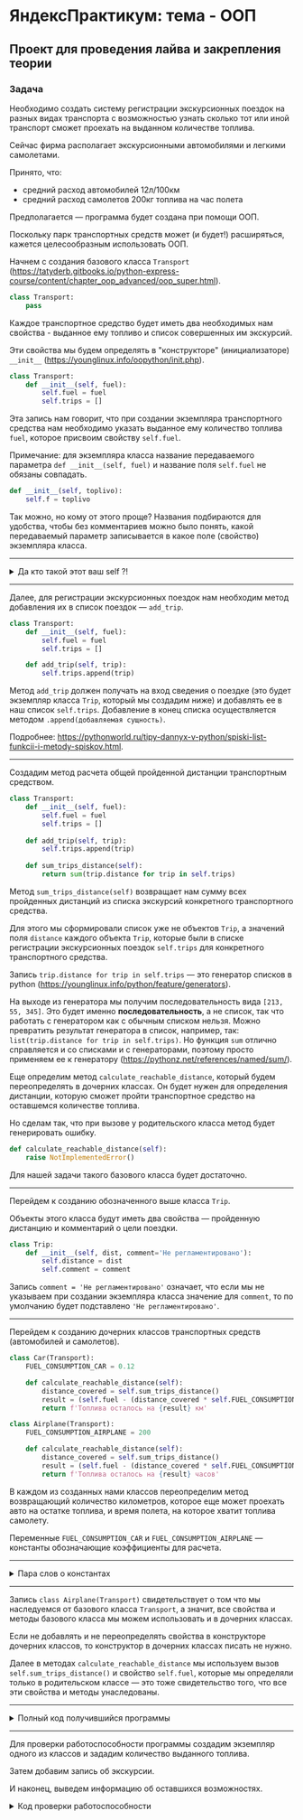# ЯндексПрактикум: тема - ООП

## Проект для проведения лайва и закрепления теории

### Задача

Необходимо создать систему регистрации экскурсионных поездок на разных видах транспорта с возможностью узнать сколько тот или иной транспорт сможет проехать на выданном количестве топлива.

Сейчас фирма располагает экскурсионными автомобилями и легкими самолетами.

Принято, что:

- средний расход автомобилей 12л/100км
- средний расход самолетов 200кг топлива на час полета

Предполагается — программа будет создана при помощи ООП.

Поскольку парк транспортных средств может (и будет!) расширяться, кажется целесообразным использовать ООП.

Начнем с создания базового класса `Transport` (https://tatyderb.gitbooks.io/python-express-course/content/chapter_oop_advanced/oop_super.html).

```python
class Transport:
    pass
```

Каждое транспортное средство будет иметь два необходимых нам свойства - выданное ему топливо и список совершенных им экскурсий.

Эти свойства мы будем определять в "конструкторе" (инициализаторе) `__init__` (https://younglinux.info/oopython/init.php).

```python
class Transport:
    def __init__(self, fuel):
        self.fuel = fuel
        self.trips = []
```

Эта запись нам говорит, что при создании экземпляра транспортного средства нам необходимо указать выданное ему количество топлива `fuel`, которое присвоим свойству `self.fuel`.

Примечание: для экземпляра класса название передаваемого параметра `def __init__(self, fuel)` и название поля `self.fuel` не обязаны совпадать.

```python
def __init__(self, toplivo):
    self.f = toplivo
```

Так можно, но кому от этого проще? Названия подбираются для удобства, чтобы без комментариев можно было понять, какой передаваемый параметр записывается в какое поле (свойство) экземпляра класса.

---

<details>

<summary>Да кто такой этот ваш self ?!</summary>

Имя для первого аргумента, представляющего текущий объект класса, self — это стандартное имя первого аргумента для методов объекта.

Ничто не мешает изменить это имя и использовать любое другое, однако пренебрежение этим устоявшимся соглашением может ввести в заблуждение читателей вашего кода.

https://pythonz.net/references/named/self/

</details>

---

Далее, для регистрации экскурсионных поездок нам необходим метод добавления их в список поездок — `add_trip`.

```python
class Transport:
    def __init__(self, fuel):
        self.fuel = fuel
        self.trips = []

    def add_trip(self, trip):
        self.trips.append(trip)
```

Метод `add_trip` должен получать на вход сведения о поездке (это будет экземпляр класса `Trip`, который мы создадим ниже) и добавлять ее в наш список `self.trips`. Добавление в конец списка осуществляется методом `.append(добавляемая сущность)`.

Подробнее: https://pythonworld.ru/tipy-dannyx-v-python/spiski-list-funkcii-i-metody-spiskov.html.

---

Создадим метод расчета общей пройденной дистанции транспортным средством.

```python
class Transport:
    def __init__(self, fuel):
        self.fuel = fuel
        self.trips = []
    
    def add_trip(self, trip):
        self.trips.append(trip)
    
    def sum_trips_distance(self):
        return sum(trip.distance for trip in self.trips)
```

Метод `sum_trips_distance(self)` возвращает нам сумму всех пройденных дистанций из списка экскурсий конкретного транспортного средства.

Для этого мы сформировали список уже не объектов `Trip`, а значений поля `distance` каждого объекта `Trip`, которые были в списке регистрации экскурсионных поездок `self.trips` для конкретного транспортного средства.

Запись `trip.distance for trip in self.trips` — это генератор списков в python (https://younglinux.info/python/feature/generators).

На выходе из генератора мы получим последовательность вида `[213, 55, 345]`. Это будет именно **последовательность**, а не список, так что работать с генератором как с обычным списком нельзя. Можно превратить результат генератора в список, например, так: `list(trip.distance for trip in self.trips)`. Но функция `sum` отлично справляется и со списками и с генераторами, поэтому просто применяем ее к генератору (https://pythonz.net/references/named/sum/).

Еще определим метод `calculate_reachable_distance`, который будем переопределять в дочерних классах. Он будет нужен для определения дистанции, которую сможет пройти транспортное средство на оставшемся количестве топлива.

Но сделам так, что при вызове у родительского класса метод будет генерировать ошибку.

```python
def calculate_reachable_distance(self):
    raise NotImplementedError()
```

Для нашей задачи такого базового класса будет достаточно.

---

Перейдем к созданию обозначенного выше класса `Trip`.

Объекты этого класса будут иметь два свойства — пройденную дистанцию и комментарий о цели поездки.

```python
class Trip:
    def __init__(self, dist, comment='Не регламентировано'):
        self.distance = dist
        self.comment = comment
```

Запись `comment = 'Не регламентировано'` означает, что если мы не указываем при создании экземпляра класса значение для `comment`, то по умолчанию будет подставлено `'Не регламентировано'`.

---

Перейдем к созданию дочерних классов транспортных средств (автомобилей и самолетов).

```python
class Car(Transport):
    FUEL_CONSUMPTION_CAR = 0.12

    def calculate_reachable_distance(self):
        distance_covered = self.sum_trips_distance()
        result = (self.fuel - (distance_covered * self.FUEL_CONSUMPTION_CAR)) // self.FUEL_CONSUMPTION_CAR
        return f'Топлива осталось на {result} км'
```

```python
class Airplane(Transport):
    FUEL_CONSUMPTION_AIRPLANE = 200

    def calculate_reachable_distance(self):
        distance_covered = self.sum_trips_distance()
        result = (self.fuel - (distance_covered * self.FUEL_CONSUMPTION_AIRPLANE)) // self.FUEL_CONSUMPTION_AIRPLANE
        return f'Топлива осталось на {result} часов'
```

В каждом из созданных нами классов переопределим метод возвращающий количество километров, которое еще может проехать авто на остатке топлива, и время полета, на которое хватит топлива самолету.

Переменные `FUEL_CONSUMPTION_CAR` и `FUEL_CONSUMPTION_AIRPLANE` — константы обозначающие коэффициенты для расчета.

---

<details>

<summary>Пара слов о константах</summary>

Константы — переменные, значения которых никогда не меняются.

Их записывают заглавными буквами (https://pythonz.net/references/named/constants/).

В python это договоренность, нежели ограничение языка, поменять можно все :) Но договоренности надо соблюдать.

</details>

---

Запись `class Airplane(Transport)` свидетельствует о том что мы наследуемся от базового класса `Transport`, а значит, все свойства и методы базового класса мы можем использовать и в дочерних классах.

Если не добавлять и не переопределять свойства в конструкторе дочерних классов, то конструктор в дочерних классах писать не нужно.

Далее в методах `calculate_reachable_distance` мы используем вызов `self.sum_trips_distance()` и свойство `self.fuel`, которые мы определяли только в родительском классе — это тоже свидетельство того, что все эти свойства и методы унаследованы.

---

<details>

<summary>Полный код получившийся программы</summary>

```python
class Trip:
    def __init__(self, dist, comment="Не регламентировано"):
        self.distance = dist
        self.comment = comment


class Transport:
    def __init__(self, fuel):
        self.fuel = fuel
        self.trips = []

    def add_trip(self, trip):
        self.trips.append(trip)

    def sum_trips_distance(self):
        return sum(trip.distance for trip in self.trips)

    def calculate_reachable_distance(self):
        raise NotImplementedError()


class Car(Transport):
    FUEL_CONSUMPTION_CAR = 0.12

    def calculate_reachable_distance(self):
        distance_covered = self.sum_trips_distance()
        result = (self.fuel - (distance_covered * self.FUEL_CONSUMPTION_CAR)) // self.FUEL_CONSUMPTION_CAR
        return f'Топлива осталось на {result} км'


class Airplane(Transport):
    FUEL_CONSUMPTION_AIRPLANE = 200

    def calculate_reachable_distance(self):
        distance_covered = self.sum_trips_distance()
        result = (self.fuel - (distance_covered * self.FUEL_CONSUMPTION_AIRPLANE)) // self.FUEL_CONSUMPTION_AIRPLANE
        return f'Топлива осталось на {result} часов'
```

</details>

---

Для проверки работоспособности программы создадим экземпляр одного из классов и зададим количество выданного топлива.

Затем добавим запись об экскурсии.

И наконец, выведем информацию об оставшихся возможностях.

<details>

<summary>Код проверки работоспособности</summary>

```python
jeep = Car(80)
jeep.add_trip(Trip(dist=144, comment='туристический маршрут'))
print(jeep.calculate_reachable_distance())
```

Должно вывестись следующее:

```
Топлива осталось на 522.0 км
```

</details>
